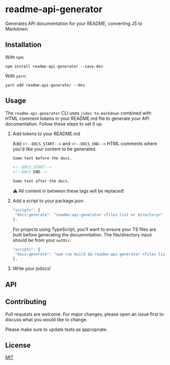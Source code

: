 # readme-api-generator

Generates API documentation for your README, converting JS to Markdown.

## Installation

With `npm`:

```sh-session
npm install readme-api-generator --save-dev
```

With `yarn`:

```sh-session
yarn add readme-api-generator --dev
```

## Usage

The `readme-api-generator` CLI uses `jsdoc-to-markdown` combined with HTML comment tokens in your README.md file to generate your API documentation. Follow these steps to set it up.

1. Add tokens to your README.md

   Add `<!--DOCS_START-->` and `<!--DOCS_END-->` HTML comments where you'd like your content to be generated.

   ```markdown
   Some text before the docs.

   <!--DOCS_START-->
   <!--DOCS_END-->

   Some text after the docs.
   ```

   :warning: All content in between these tags will be replaced!

2. Add a script to your package.json

   ```js
   "scripts": {
    "docs:generate": "readme-api-generator <files list or directory>"
   },
   ```

   For projects using TypeScript, you'll want to ensure your TS files are built before generating the docuemntation. The file/directory input should be from your `outDir`.

   ```js
   "scripts": {
    "docs:generate": "npm run build && readme-api-generator <files list or directory>"
   },
   ```

3. Write your jsdocs!

## API

<!--DOCS_START-->
<!--DOCS_END-->

## Contributing

Pull requests are welcome. For major changes, please open an issue first to discuss what you would like to change.

Please make sure to update tests as appropriate.

## License

[MIT](https://choosealicense.com/licenses/mit/)
